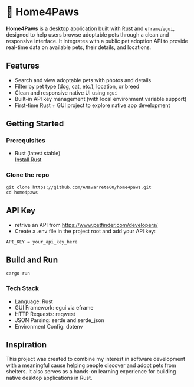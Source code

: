 # 🐾 Home4Paws

**Home4Paws** is a desktop application built with Rust and `eframe`/`egui`, designed to help users browse adoptable pets through a clean and responsive interface. It integrates with a public pet adoption API to provide real-time data on available pets, their details, and locations.

## Features

- Search and view adoptable pets with photos and details
- Filter by pet type (dog, cat, etc.), location, or breed
- Clean and responsive native UI using `egui`
- Built-in API key management (with local environment variable support)
- First-time Rust + GUI project to explore native app development

## Getting Started

### Prerequisites

- Rust (latest stable)  
  [Install Rust](https://www.rust-lang.org/tools/install)

### Clone the repo

```terminal
git clone https://github.com/ANavarrete00/home4paws.git
cd home4paws
```

## API Key

- retrive an API from https://www.petfinder.com/developers/
- Create a .env file in the project root and add your API key:
```env
API_KEY = your_api_key_here
```

## Build and Run

```terminal
cargo run
```

### Tech Stack

- Language: Rust
- GUI Framework: egui via eframe
- HTTP Requests: reqwest
- JSON Parsing: serde and serde_json
- Environment Config: dotenv

## Inspiration

This project was created to combine my interest in software development with a meaningful cause
helping people discover and adopt pets from shelters. It also serves as a hands-on learning
experience for building native desktop applications in Rust.
